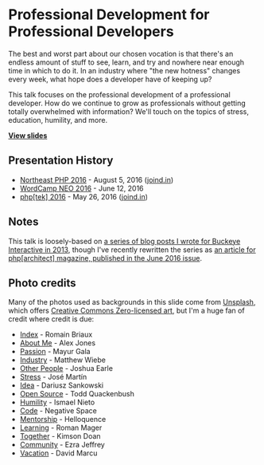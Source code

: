 # Professional Development for Professional Developers

The best and worst part about our chosen vocation is that there's an endless amount of stuff to see, learn, and try and nowhere near enough time in which to do it. In an industry where "the new hotness" changes every week, what hope does a developer have of keeping up?

This talk focuses on the professional development of a professional developer. How do we continue to grow as professionals without getting totally overwhelmed with information? We'll touch on the topics of stress, education, humility, and more.

**[View slides](http://stevegrunwell.github.io/professional-development-professional-developers)**

## Presentation History

* [Northeast PHP 2016](http://2016.northeastphp.org/) - August 5, 2016 ([joind.in](https://joind.in/talk/107ed))
* [WordCamp NEO 2016](https://2016.neo.wordcamp.org/) - June 12, 2016
* [php[tek] 2016](https://tek.phparch.com/) - May 26, 2016 ([joind.in](https://joind.in/talk/1e328))

## Notes

This talk is loosely-based on [a series of blog posts I wrote for Buckeye Interactive in 2013](http://www.buckeyeinteractive.com/2013/09/professional-development-for-professional-developers/), though I've recently rewritten the series as [an article for php[architect] magazine, published in the June 2016 issue](https://www.phparch.com/magazine/2016-2/june/).

## Photo credits

Many of the photos used as backgrounds in this slide come from [Unsplash](https://unsplash.com), which offers [Creative Commons Zero-licensed art](http://creativecommons.org/publicdomain/zero/1.0/), but I'm a huge fan of credit where credit is due:

* [Index](https://unsplash.com/photos/yD3PXDV7Sjc) - Romain Briaux
* [About Me](https://unsplash.com/photos/JS-QXqSGVE8) - Alex Jones
* [Passion](https://unsplash.com/photos/2PODhmrvLik) - Mayur Gala
* [Industry](https://unsplash.com/photos/VviFtDJakYk) - Matthew Wiebe
* [Other People](https://unsplash.com/photos/ZMcLVBi9xx4) - Joshua Earle
* [Stress](https://unsplash.com/photos/45sjAjSjArQ) - José Martín
* [Idea](https://unsplash.com/photos/dvK_CT1Wg78) - Dariusz Sankowski
* [Open Source](https://unsplash.com/photos/IClZBVw5W5A) - Todd Quackenbush
* [Humility](https://unsplash.com/photos/Zi8-E3qJ_RM) - Ismael Nieto
* [Code](https://unsplash.com/photos/6g0KJWnBhxg) - Negative Space
* [Mentorship](https://unsplash.com/photos/5fNmWej4tAA) - Helloquence
* [Learning](https://unsplash.com/photos/5mZ_M06Fc9g) - Roman Mager
* [Together](https://unsplash.com/photos/AZMmUy2qL6A) - Kimson Doan
* [Community](https://unsplash.com/photos/pPquxoraq_M) - Ezra Jeffrey
* [Vacation](https://unsplash.com/photos/58Mkqady7lE) - David Marcu